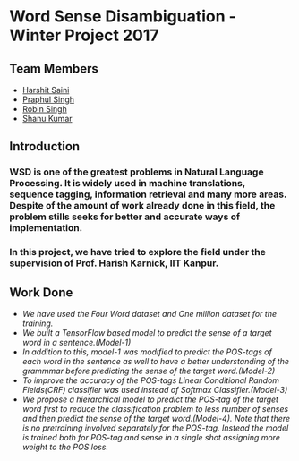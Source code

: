# Word Sense Disambiguation - Winter Project 2017

## Team Members
* [Harshit Saini](www.github.com/harshits333)
* [Praphul Singh](www.github.com/spraphul)
* [Robin Singh](www.github.com/robsr)
* [Shanu Kumar](www.github.com/Sshanu)

## Introduction 

### WSD is one of the greatest problems in Natural Language Processing. It is widely used in machine translations, sequence tagging, information retrieval and many more areas. Despite of the amount of work already done in this field, the problem stills seeks for better and accurate ways of implementation.
### In this project, we have tried to explore the field under the supervision of Prof. Harish Karnick, IIT Kanpur.

## Work Done
* _We have used the Four Word dataset and One million dataset for the training._
* _We built a TensorFlow based model to predict the sense of a target word in a sentence.(Model-1)_
* _In addition to this, model-1 was modified to predict the POS-tags of each word in the sentence as well to have a better understanding of the grammmar before predicting the sense of the target word.(Model-2)_
* _To improve the accuracy of the POS-tags Linear Conditional Random Fields(CRF) classifier was used instead of Softmax Classifier.(Model-3)_
* _We propose a hierarchical model to predict the POS-tag of the target word first to reduce the classification problem to less number of senses and then predict the sense of the target word.(Model-4). Note that there is no pretraining involved separately for the POS-tag. Instead the model is trained both for POS-tag and sense in a single shot assigning more weight to the POS loss._


